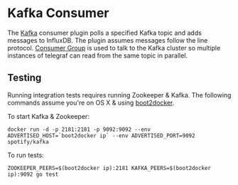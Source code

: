 # Kafka Consumer

The [Kafka](http://kafka.apache.org/) consumer plugin polls a specified Kafka
topic and adds messages to InfluxDB. The plugin assumes messages follow the
line protocol. [Consumer Group](http://godoc.org/github.com/wvanbergen/kafka/consumergroup)
is used to talk to the Kafka cluster so multiple instances of telegraf can read
from the same topic in parallel.

## Testing

Running integration tests requires running Zookeeper & Kafka. The following
commands assume you're on OS X & using [boot2docker](http://boot2docker.io/).

To start Kafka & Zookeeper:

```
docker run -d -p 2181:2181 -p 9092:9092 --env ADVERTISED_HOST=`boot2docker ip` --env ADVERTISED_PORT=9092 spotify/kafka
```

To run tests:

```
ZOOKEEPER_PEERS=$(boot2docker ip):2181 KAFKA_PEERS=$(boot2docker ip):9092 go test
```
